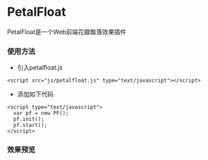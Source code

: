 # PetalFloat
PetalFloat是一个Web前端花瓣飘落效果插件
### 使用方法
* 引入petalfloat.js
```
<script src="js/petalfloat.js" type="text/javascript"></script>
```
* 添加如下代码
```
<script type="text/javascript">
  var pf = new PF();
  pf.init();
  pf.start();
</script>
```
### 效果预览
